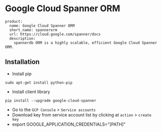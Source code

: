 # Google Cloud Spanner ORM

```
product:
  name: Google Cloud Spanner ORM
  short_name: spannerorm
  url: https://cloud.google.com/spanner/docs
  description:
    spannerdb ORM is a highly scalable, efficient Google Cloud Spanner ORM.
```

## Installation
- Install pip
```
sudo apt-get install python-pip
```
- Install client library
```
pip install --upgrade google-cloud-spanner
```
- Go to the `GCP Console` > `Service accounts`
- Download key from service account list by clicking at `action`  > `create key`
- export GOOGLE_APPLICATION_CREDENTIALS="[PATH]"